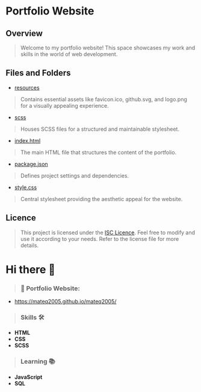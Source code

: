 # Portfolio Website

## Overview

> Welcome to my portfolio website! This space showcases my work and skills in the world of web development.

## Files and Folders

- [resources](resources)
> Contains essential assets like favicon.ico, github.svg, and logo.png for a visually appealing experience.

- [scss](scss)
> Houses SCSS files for a structured and maintainable stylesheet.

- [index.html](index.html)
> The main HTML file that structures the content of the portfolio.

- [package.json](package.json)
> Defines project settings and dependencies.

- [style.css](style.css)
> Central stylesheet providing the aesthetic appeal for the website.

## Licence

> This project is licensed under the [ISC Licence](LICENCE.md). Feel free to modify and use it according to your needs. Refer to the license file for more details.

# Hi there 👋

> ### 🔗 Portfolio Website:
- https://mateq2005.github.io/mateq2005/

> ### Skills 🛠️
- **HTML**
- **CSS**
- **SCSS**

> ### Learning 📚
- **JavaScript**
- **SQL**
